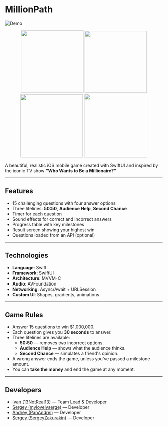 # MillionPath

![Demo](demo.gif)

<p align="center">
  <img width="200" src="https://github.com/user-attachments/assets/fd2181c7-352e-4cb0-ab5b-7fff2c1b1f4b" />
  <img width="198" src="https://github.com/user-attachments/assets/8461b082-f9f1-424a-9667-c84f16d29c4f" />
  <img width="200" src="https://github.com/user-attachments/assets/7a8d6c3a-6c5f-4366-a6b0-d9920df010d4" />
  <img width="202" src="https://github.com/user-attachments/assets/1c640b7e-c20a-47b1-96a7-e5964375e8f1" />
</p>

A beautiful, realistic iOS mobile game created with SwiftUI and inspired by the iconic TV show **"Who Wants to Be a Millionaire?"**

---

## Features

- 15 challenging questions with four answer options
- Three lifelines: **50:50**, **Audience Help**, **Second Chance**
- Timer for each question
- Sound effects for correct and incorrect answers
- Progress table with key milestones
- Result screen showing your highest win
- Questions loaded from an API (optional)

---

## Technologies

- **Language**: Swift
- **Framework**: SwiftUI
- **Architecture**: MVVM-C
- **Audio**: AVFoundation
- **Networking**: Async/Await + URLSession
- **Custom UI**: Shapes, gradients, animations

---

## Game Rules

- Answer 15 questions to win $1,000,000.
- Each question gives you **30 seconds** to answer.
- Three lifelines are available:
  - **50:50** — removes two incorrect options.
  - **Audience Help** — shows what the audience thinks.
  - **Second Chance** — simulates a friend's opinion.
- A wrong answer ends the game, unless you’ve passed a milestone amount.
- You can **take the money** and end the game at any moment.

---

## Developers

- [Ivan (13NotReal13)](https://github.com/13NotReal13) — Team Lead & Developer
- [Sergey (mylovelyserge)](https://github.com/mylovelyserge) — Developer
- [Andrey (PanAndrei)](https://github.com/PanAndrei) — Developer
- [Sergey (SergeyZakurakin)](https://github.com/SergeyZakurakin) — Developer
